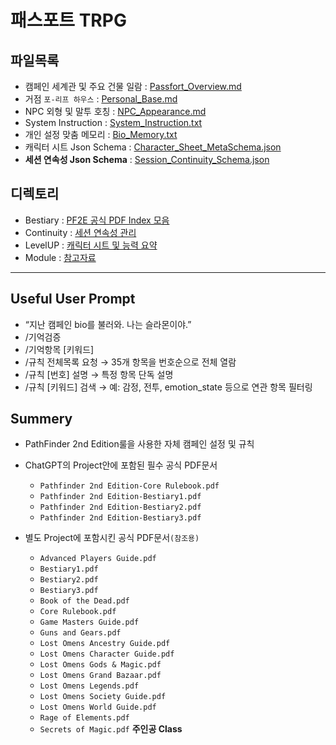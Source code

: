 # 패스포트 TRPG

## 파일목록
- 캠페인 세계관 및 주요 건물 일람 : [Passfort_Overview.md](https://github.com/darkbard81/Pathfinder-2e/blob/main/Passfort/Passfort_Overview.md)
- 거점 `포-리프 하우스` : [Personal_Base.md](https://github.com/darkbard81/Pathfinder-2e/blob/main/Passfort/Personal_Base.md)
- NPC 외형 및 말투 호칭 : [NPC_Appearance.md](https://github.com/darkbard81/Pathfinder-2e/blob/main/Passfort/NPC_Appearance.md)
- System Instruction : [System_Instruction.txt](https://github.com/darkbard81/Pathfinder-2e/blob/main/Passfort/System_Instruction.txt)
- 개인 설정 맞춤 메모리 : [Bio_Memory.txt](https://github.com/darkbard81/Pathfinder-2e/blob/main/Passfort/Bio_Memory.txt)
- 캐릭터 시트 Json Schema : [Character_Sheet_MetaSchema.json](https://github.com/darkbard81/Pathfinder-2e/blob/main/Passfort/Character_Sheet_MetaSchema.json)
- **세션 연속성 Json Schema** : [Session_Continuity_Schema.json](https://github.com/darkbard81/Pathfinder-2e/blob/main/Passfort/Continuity/Session_Continuity_Schema.json)

## 디렉토리
- Bestiary : [PF2E 공식 PDF Index 모음](https://github.com/darkbard81/Pathfinder-2e/tree/main/Passfort/Bestiary)
- Continuity : [세션 연속성 관리](https://github.com/darkbard81/Pathfinder-2e/tree/main/Passfort/Continuity)
- LevelUP : [캐릭터 시트 및 능력 요약](https://github.com/darkbard81/Pathfinder-2e/tree/main/Passfort/LevelUP)
- Module : [참고자료](https://github.com/darkbard81/Pathfinder-2e/tree/main/Passfort/Module)

---

## Useful User Prompt

- “지난 캠페인 bio를 불러와. 나는 슬라몬이야.”
- /기억검증
- /기억항목 [키워드]
- /규칙 전체목록 요청 → 35개 항목을 번호순으로 전체 열람
- /규칙 [번호] 설명 → 특정 항목 단독 설명
- /규칙 [키워드] 검색 → 예: 감정, 전투, emotion_state 등으로 연관 항목 필터링
  
## Summery

- PathFinder 2nd Edition룰을 사용한 자체 캠페인 설정 및 규칙
- ChatGPT의 Project안에 포함된 필수 공식 PDF문서 
  - `Pathfinder 2nd Edition-Core Rulebook.pdf`
  - `Pathfinder 2nd Edition-Bestiary1.pdf`
  - `Pathfinder 2nd Edition-Bestiary2.pdf`
  - `Pathfinder 2nd Edition-Bestiary3.pdf`

- 별도 Project에 포함시킨 공식 PDF문서`(참조용)`
  - `Advanced Players Guide.pdf`
  - `Bestiary1.pdf`
  - `Bestiary2.pdf`
  - `Bestiary3.pdf`
  - `Book of the Dead.pdf`
  - `Core Rulebook.pdf`
  - `Game Masters Guide.pdf`
  - `Guns and Gears.pdf`
  - `Lost Omens Ancestry Guide.pdf`
  - `Lost Omens Character Guide.pdf`
  - `Lost Omens Gods & Magic.pdf`
  - `Lost Omens Grand Bazaar.pdf`
  - `Lost Omens Legends.pdf`
  - `Lost Omens Society Guide.pdf`
  - `Lost Omens World Guide.pdf`
  - `Rage of Elements.pdf`
  - `Secrets of Magic.pdf` **주인공 Class**
